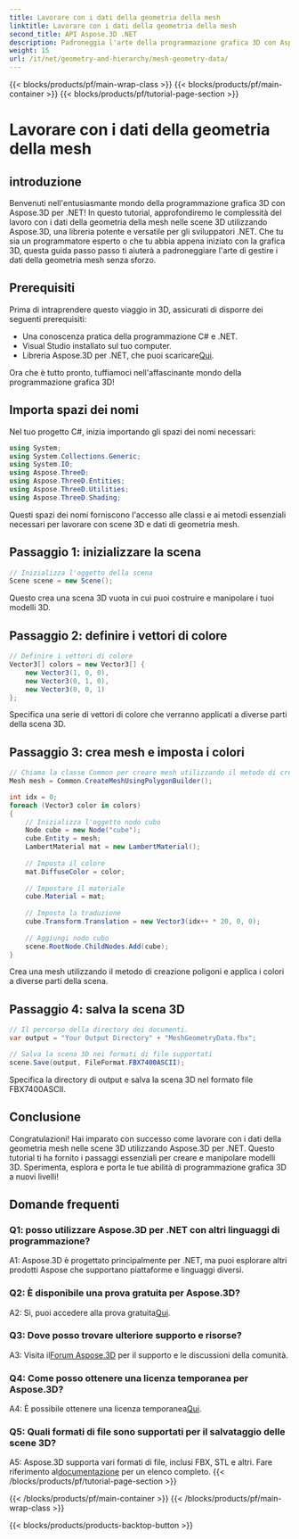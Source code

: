 ```yaml
---
title: Lavorare con i dati della geometria della mesh
linktitle: Lavorare con i dati della geometria della mesh
second_title: API Aspose.3D .NET
description: Padroneggia l'arte della programmazione grafica 3D con Aspose.3D per .NET. Crea, manipola e salva splendide scene 3D senza sforzo.
weight: 15
url: /it/net/geometry-and-hierarchy/mesh-geometry-data/
---
```


{{< blocks/products/pf/main-wrap-class >}}
{{< blocks/products/pf/main-container >}}
{{< blocks/products/pf/tutorial-page-section >}}

# Lavorare con i dati della geometria della mesh

## introduzione

Benvenuti nell'entusiasmante mondo della programmazione grafica 3D con Aspose.3D per .NET! In questo tutorial, approfondiremo le complessità del lavoro con i dati della geometria della mesh nelle scene 3D utilizzando Aspose.3D, una libreria potente e versatile per gli sviluppatori .NET. Che tu sia un programmatore esperto o che tu abbia appena iniziato con la grafica 3D, questa guida passo passo ti aiuterà a padroneggiare l'arte di gestire i dati della geometria mesh senza sforzo.

## Prerequisiti

Prima di intraprendere questo viaggio in 3D, assicurati di disporre dei seguenti prerequisiti:

- Una conoscenza pratica della programmazione C# e .NET.
- Visual Studio installato sul tuo computer.
- Libreria Aspose.3D per .NET, che puoi scaricare[Qui](https://releases.aspose.com/3d/net/).

Ora che è tutto pronto, tuffiamoci nell'affascinante mondo della programmazione grafica 3D!

## Importa spazi dei nomi

Nel tuo progetto C#, inizia importando gli spazi dei nomi necessari:

```csharp
using System;
using System.Collections.Generic;
using System.IO;
using Aspose.ThreeD;
using Aspose.ThreeD.Entities;
using Aspose.ThreeD.Utilities;
using Aspose.ThreeD.Shading;
```

Questi spazi dei nomi forniscono l'accesso alle classi e ai metodi essenziali necessari per lavorare con scene 3D e dati di geometria mesh.

## Passaggio 1: inizializzare la scena

```csharp
// Inizializza l'oggetto della scena
Scene scene = new Scene();
```

Questo crea una scena 3D vuota in cui puoi costruire e manipolare i tuoi modelli 3D.

## Passaggio 2: definire i vettori di colore

```csharp
// Definire i vettori di colore
Vector3[] colors = new Vector3[] {
    new Vector3(1, 0, 0),
    new Vector3(0, 1, 0),
    new Vector3(0, 0, 1)
};
```

Specifica una serie di vettori di colore che verranno applicati a diverse parti della scena 3D.

## Passaggio 3: crea mesh e imposta i colori

```csharp
// Chiama la classe Common per creare mesh utilizzando il metodo di creazione poligoni per impostare l'istanza della mesh
Mesh mesh = Common.CreateMeshUsingPolygonBuilder();

int idx = 0;
foreach (Vector3 color in colors)
{
    // Inizializza l'oggetto nodo cubo
    Node cube = new Node("cube");
    cube.Entity = mesh;
    LambertMaterial mat = new LambertMaterial();
    
    // Imposta il colore
    mat.DiffuseColor = color;
    
    // Impostare il materiale
    cube.Material = mat;
    
    // Imposta la traduzione
    cube.Transform.Translation = new Vector3(idx++ * 20, 0, 0);
    
    // Aggiungi nodo cubo
    scene.RootNode.ChildNodes.Add(cube);
}
```

Crea una mesh utilizzando il metodo di creazione poligoni e applica i colori a diverse parti della scena.

## Passaggio 4: salva la scena 3D

```csharp
// Il percorso della directory dei documenti.
var output = "Your Output Directory" + "MeshGeometryData.fbx";

// Salva la scena 3D nei formati di file supportati
scene.Save(output, FileFormat.FBX7400ASCII);
```

Specifica la directory di output e salva la scena 3D nel formato file FBX7400ASCII.

## Conclusione

Congratulazioni! Hai imparato con successo come lavorare con i dati della geometria mesh nelle scene 3D utilizzando Aspose.3D per .NET. Questo tutorial ti ha fornito i passaggi essenziali per creare e manipolare modelli 3D. Sperimenta, esplora e porta le tue abilità di programmazione grafica 3D a nuovi livelli!

## Domande frequenti

### Q1: posso utilizzare Aspose.3D per .NET con altri linguaggi di programmazione?

A1: Aspose.3D è progettato principalmente per .NET, ma puoi esplorare altri prodotti Aspose che supportano piattaforme e linguaggi diversi.

### Q2: È disponibile una prova gratuita per Aspose.3D?

 A2: Sì, puoi accedere alla prova gratuita[Qui](https://releases.aspose.com/).

### Q3: Dove posso trovare ulteriore supporto e risorse?

 A3: Visita il[Forum Aspose.3D](https://forum.aspose.com/c/3d/18) per il supporto e le discussioni della comunità.

### Q4: Come posso ottenere una licenza temporanea per Aspose.3D?

 A4: È possibile ottenere una licenza temporanea[Qui](https://purchase.aspose.com/temporary-license/).

### Q5: Quali formati di file sono supportati per il salvataggio delle scene 3D?

 A5: Aspose.3D supporta vari formati di file, inclusi FBX, STL e altri. Fare riferimento al[documentazione](https://reference.aspose.com/3d/net/) per un elenco completo.
{{< /blocks/products/pf/tutorial-page-section >}}

{{< /blocks/products/pf/main-container >}}
{{< /blocks/products/pf/main-wrap-class >}}

{{< blocks/products/products-backtop-button >}}
